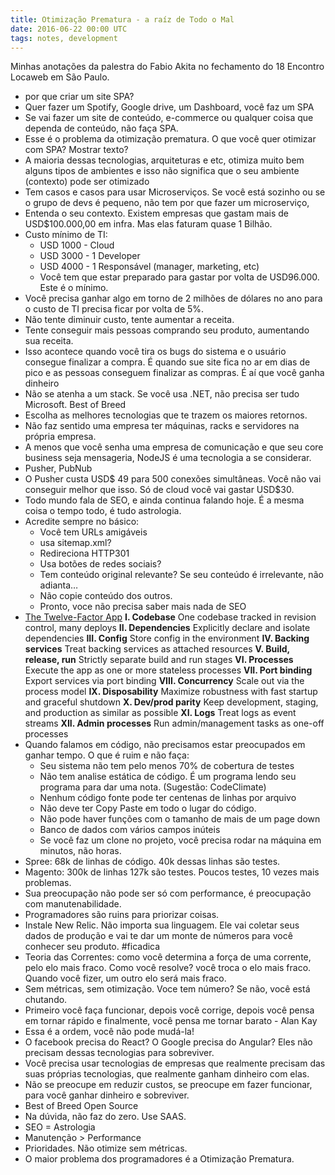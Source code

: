 ```yaml
---
title: Otimização Prematura - a raíz de Todo o Mal
date: 2016-06-22 00:00 UTC
tags: notes, development
---
```


Minhas anotações da palestra do Fabio Akita no fechamento do 18 Encontro Locaweb em São Paulo.

- por que criar um site SPA?
- Quer fazer um Spotify, Google drive, um Dashboard, você faz um SPA
- Se vai fazer um site de conteúdo, e-commerce ou qualquer coisa que dependa de conteúdo, não faça SPA.
- Esse é o problema da otimização prematura. O que você quer otimizar com SPA? Mostrar texto?
- A maioria dessas tecnologias, arquiteturas e etc, otimiza muito bem alguns tipos de ambientes e isso não significa que o seu ambiente (contexto) pode ser otimizado
- Tem casos e casos para usar Microserviços. Se você está sozinho ou se o grupo de devs é pequeno, não tem por que fazer um microserviço,
- Entenda o seu contexto. Existem empresas que gastam mais de USD$100.000,00 em infra. Mas elas faturam quase 1 Bilhão.
- Custo mínimo de TI:
  - USD 1000 - Cloud
  - USD 3000 - 1 Developer
  - USD 4000 - 1 Responsável (manager, marketing, etc)
  - Você tem que estar preparado para gastar por volta de USD96.000. Este é o mínimo.
- Você precisa ganhar algo em torno de 2 milhões de dólares no ano para o custo de TI precisa ficar por volta de 5%.
- Não tente diminuir custo, tente aumentar a receita.
- Tente conseguir mais pessoas comprando seu produto, aumentando sua receita. 
- Isso acontece quando você tira os bugs do sistema e o usuário consegue finalizar a compra. É quando sue site fica no ar em dias de pico e as pessoas conseguem finalizar as compras. É aí que você ganha dinheiro
- Não se atenha a um stack. Se você usa .NET, não precisa ser tudo Microsoft. Best of Breed
- Escolha as melhores tecnologias que te trazem os maiores retornos.
- Não faz sentido uma empresa ter máquinas, racks e servidores na própria empresa. 
- A menos que você senha uma empresa de comunicação e que seu core business seja mensageria, NodeJS é uma tecnologia a se considerar.
- Pusher, PubNub
- O Pusher custa USD$ 49 para 500 conexões simultâneas. Você não vai conseguir melhor que isso. Só de cloud você vai gastar USD$30.
- Todo mundo fala de SEO, e ainda continua falando hoje. É a mesma coisa o tempo todo, é tudo astrologia.
- Acredite sempre no básico:
  - Você tem URLs amigáveis
  - usa sitemap.xml?
  - Redireciona HTTP301 
  - Usa botões de redes sociais?
  - Tem conteúdo original relevante? Se seu conteúdo é irrelevante, não adianta…
  - Não copie conteúdo dos outros.
  - Pronto, voce não precisa saber mais nada de SEO
- [The Twelve-Factor App](http://12factor.net/)
**I. Codebase**
One codebase tracked in revision control, many deploys
**II. Dependencies**
Explicitly declare and isolate dependencies
**III. Config**
Store config in the environment
**IV. Backing services**
Treat backing services as attached resources
**V. Build, release, run**
Strictly separate build and run stages
**VI. Processes**
Execute the app as one or more stateless processes
**VII. Port binding**
Export services via port binding
**VIII. Concurrency**
Scale out via the process model
**IX. Disposability**
Maximize robustness with fast startup and graceful shutdown
**X. Dev/prod parity**
Keep development, staging, and production as similar as possible
**XI. Logs**
Treat logs as event streams
**XII. Admin processes**
Run admin/management tasks as one-off processes
- Quando falamos em código, não precisamos estar preocupados em ganhar tempo. O que é ruim e não faça:
  - Seu sistema não tem pelo menos 70% de cobertura de testes
  - Não tem analise estática de código. É um programa lendo seu programa para dar uma nota. (Sugestão: CodeClimate)
  - Nenhum código fonte pode ter centenas de linhas por arquivo
  - Não deve ter Copy Paste em todo o lugar do código. 
  - Não pode haver funções com o tamanho de mais de um page down
  - Banco de dados com vários campos inúteis
  - Se você faz um clone no projeto, você precisa rodar na máquina em minutos, não horas.
- Spree: 68k de linhas de código. 40k dessas linhas são testes.
- Magento: 300k de linhas 127k são testes. Poucos testes, 10 vezes mais problemas.
- Sua preocupação não pode ser só com performance, é preocupação com manutenabilidade.
- Programadores são ruins para priorizar coisas. 
- Instale New Relic. Não importa sua linguagem. Ele vai coletar seus dados de produção e vai te dar um monte de números para você conhecer seu produto. #ficadica
- Teoria das Correntes: como você determina a força de uma corrente, pelo elo mais fraco. Como você resolve? você troca o elo mais fraco. Quando você fizer, um outro elo será mais fraco.
- Sem métricas, sem otimização. Voce tem número?  Se não, você está chutando.
- Primeiro você faça funcionar, depois você corrige, depois você pensa em tornar rápido e finalmente, você pensa me tornar barato - Alan Kay
- Essa é a ordem, você não pode mudá-la!
- O facebook precisa do React? O Google precisa do Angular? Eles não precisam dessas tecnologias para sobreviver. 
- Você precisa usar tecnologias de empresas que realmente precisam das suas próprias tecnologias, que realmente ganham dinheiro com elas.
- Não se preocupe em reduzir custos, se preocupe em fazer funcionar, para você ganhar dinheiro e sobreviver.
- Best of Breed Open Source
- Na dúvida, não faz do zero. Use SAAS.
- SEO = Astrologia
- Manutenção > Performance
- Prioridades. Não otimize sem métricas.
- O maior problema dos programadores é a Otimização Prematura.